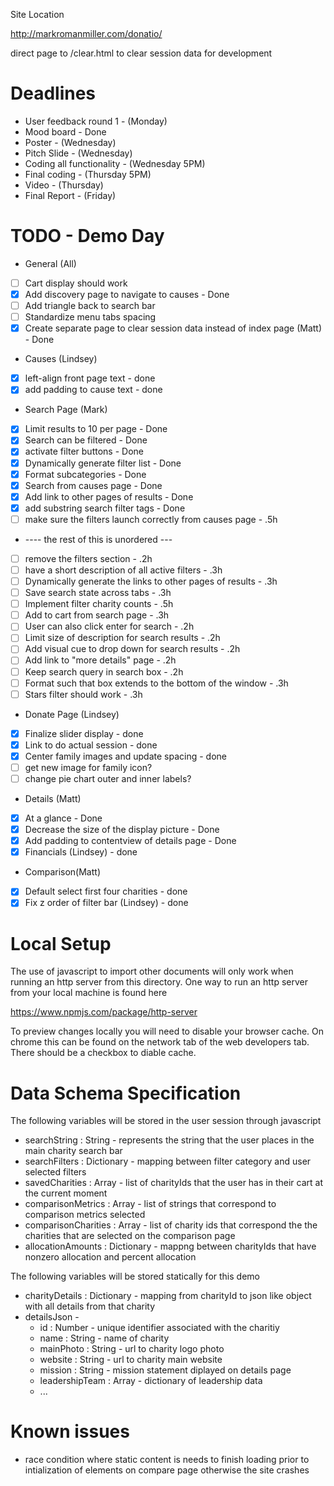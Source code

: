 Site Location

http://markromanmiller.com/donatio/


direct page to /clear.html to clear session data for development

# Deadlines

* User feedback round 1 - (Monday)
* Mood board - Done
* Poster - (Wednesday)
* Pitch Slide - (Wednesday)
* Coding all functionality - (Wednesday 5PM)
* Final coding - (Thursday 5PM)
* Video - (Thursday)
* Final Report - (Friday)

# TODO  - Demo Day
* General (All)
 * [ ] Cart display should work
 * [x] Add discovery page to navigate to causes - Done
 * [ ] Add triangle back to search bar
 * [ ] Standardize menu tabs spacing
 * [x] Create separate page to clear session data instead of index page (Matt) - Done

* Causes (Lindsey)
 * [x] left-align front page text - done
 * [x] add padding to cause text - done

* Search Page (Mark)
 * [x] Limit results to 10 per page - Done
 * [x] Search can be filtered - Done
 * [x] activate filter buttons - Done
 * [x] Dynamically generate filter list - Done
 * [x] Format subcategories - Done
 * [x] Search from causes page - Done
 * [x] Add link to other pages of results - Done
 * [x] add substring search filter tags - Done
 * [ ] make sure the filters launch correctly from causes page - .5h
 * ---- the rest of this is unordered ---
 * [ ] remove the filters section - .2h
 * [ ] have a short description of all active filters - .3h
 * [ ] Dynamically generate the links to other pages of results - .3h
 * [ ] Save search state across tabs - .3h
 * [ ] Implement filter charity counts - .5h
 * [ ] Add to cart from search page - .3h
 * [ ] User can also click enter for search - .2h
 * [ ] Limit size of description for search results - .2h
 * [ ] Add visual cue to drop down for search results - .2h
 * [ ] Add link to "more details" page - .2h
 * [ ] Keep search query in search box - .2h
 * [ ] Format such that box extends to the bottom of the window - .3h
 * [ ] Stars filter should work - .3h

* Donate Page (Lindsey)
 * [x] Finalize slider display - done
 * [x] Link to do actual session - done
 * [x] Center family images and update spacing - done
 * [ ] get new image for family icon?
 * [ ] change pie chart outer and inner labels?
 
* Details (Matt)
 * [x] At a glance - Done
 * [x] Decrease the size of the display picture - Done
 * [x] Add padding to contentview of details page - Done
 * [x] Financials (Lindsey) - done
 
* Comparison(Matt)
 * [x] Default select first four charities - done
 * [x] Fix z order of filter bar (Lindsey) - done
 
# Local Setup

The use of javascript to import other documents will only work when running an http server from this directory. One way to run an http server from your local machine is found here

https://www.npmjs.com/package/http-server

To preview changes locally you will need to disable your browser cache. On chrome this can be found on the network tab of the web developers tab. There should be a checkbox to diable cache.

# Data Schema Specification
The following variables will be stored in the user session through javascript

* searchString : String - represents the string that the user places in the main charity search bar
* searchFilters : Dictionary - mapping between filter category and user selected filters
* savedCharities : Array - list of charityIds that the user has in their cart at the current moment
* comparisonMetrics : Array - list of strings that correspond to comparison metrics selected
* comparisonCharities : Array - list of charity ids that correspond the the charities that are selected on the comparison page
* allocationAmounts : Dictionary - mappng between charityIds that have nonzero allocation and percent allocation

The following variables will be stored statically for this demo

* charityDetails : Dictionary - mapping from charityId to json like object with all details from that charity
* detailsJson - 
  * id : Number - unique identifier associated with the charitiy
  * name : String - name of charity
  * mainPhoto : String - url to charity logo photo
  * website : String - url to charity main website
  * mission : String - mission statement diplayed on details page
  * leadershipTeam : Array - dictionary of leadership data
  * ...

# Known issues
* race condition where static content is needs to finish loading prior to intialization of elements on compare page otherwise the site crashes
